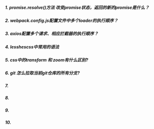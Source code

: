 ##### 1. promise.resolve()方法 改变promise状态，返回的新的promise是什么？ #####
##### 2. webpack.config.js配置文件中多个loader的执行顺序？ #####
##### 3. axios配置多个请求、相应拦截器的执行顺序？ #####
##### 4. lesshescss中常用的语法 #####
##### 5. css中的transform 和 zoom有什么区别? #####
##### 6. git 怎么拉取当前git仓库的所有分支? #####
##### 7. #####
##### 8. #####
##### 9. #####
##### 10. #####